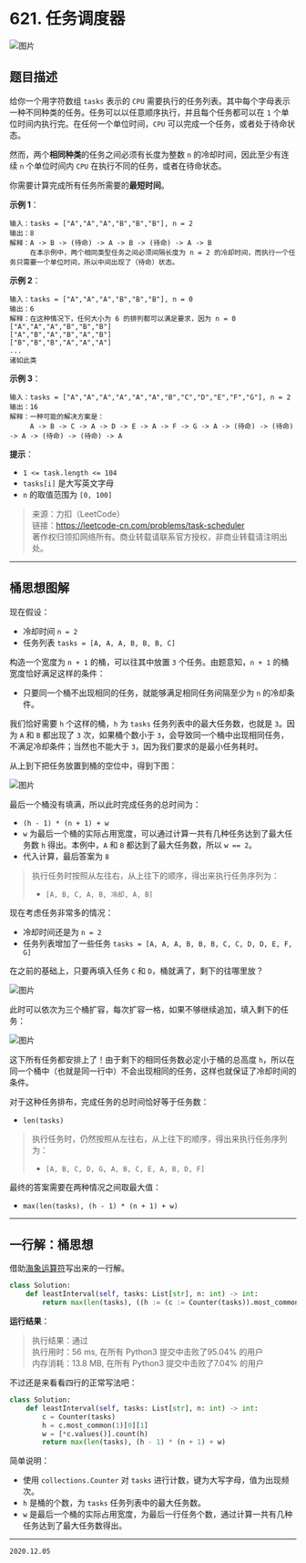 # 621. 任务调度器

![图片](https://cdn.jsdelivr.net/gh/jpch89/PicBed/img/202012051039%20621.%20%E4%BB%BB%E5%8A%A1%E8%B0%83%E5%BA%A6%E5%99%A8%2000.png)

## 题目描述

给你一个用字符数组 `tasks` 表示的 `CPU` 需要执行的任务列表。其中每个字母表示一种不同种类的任务。任务可以以任意顺序执行，并且每个任务都可以在 `1` 个单位时间内执行完。在任何一个单位时间，`CPU` 可以完成一个任务，或者处于待命状态。

然而，两个**相同种类**的任务之间必须有长度为整数 `n` 的冷却时间，因此至少有连续 `n` 个单位时间内 `CPU` 在执行不同的任务，或者在待命状态。

你需要计算完成所有任务所需要的**最短时间**。

**示例 1**：

```text
输入：tasks = ["A","A","A","B","B","B"], n = 2
输出：8
解释：A -> B -> (待命) -> A -> B -> (待命) -> A -> B
     在本示例中，两个相同类型任务之间必须间隔长度为 n = 2 的冷却时间，而执行一个任务只需要一个单位时间，所以中间出现了（待命）状态。
```

**示例 2**：

```text
输入：tasks = ["A","A","A","B","B","B"], n = 0
输出：6
解释：在这种情况下，任何大小为 6 的排列都可以满足要求，因为 n = 0
["A","A","A","B","B","B"]
["A","B","A","B","A","B"]
["B","B","B","A","A","A"]
...
诸如此类
```

**示例 3**：

```text
输入：tasks = ["A","A","A","A","A","A","B","C","D","E","F","G"], n = 2
输出：16
解释：一种可能的解决方案是：
     A -> B -> C -> A -> D -> E -> A -> F -> G -> A -> (待命) -> (待命) -> A -> (待命) -> (待命) -> A
```

**提示**：

- `1 <= task.length <= 104`
- `tasks[i]` 是大写英文字母
- `n` 的取值范围为 `[0, 100]`

> 来源：力扣（LeetCode）  
> 链接：<https://leetcode-cn.com/problems/task-scheduler>  
> 著作权归领扣网络所有。商业转载请联系官方授权，非商业转载请注明出处。

---

## 桶思想图解

现在假设：

- 冷却时间 `n = 2`
- 任务列表 `tasks = [A, A, A, B, B, B, C]`

构造一个宽度为 `n + 1` 的桶，可以往其中放置 `3` 个任务。由题意知，`n + 1` 的桶宽度恰好满足这样的条件：

- 只要同一个桶不出现相同的任务，就能够满足相同任务间隔至少为 `n` 的冷却条件。

我们恰好需要 `h` 个这样的桶，`h` 为 `tasks` 任务列表中的最大任务数，也就是 `3`。因为 `A` 和 `B` 都出现了 `3` 次，如果桶个数小于 `3`，会导致同一个桶中出现相同任务，不满足冷却条件；当然也不能大于 `3`，因为我们要求的是最小任务耗时。

从上到下把任务放置到桶的空位中，得到下图：

![图片](https://cdn.jsdelivr.net/gh/jpch89/PicBed/img/202012051039%20621.%20%E4%BB%BB%E5%8A%A1%E8%B0%83%E5%BA%A6%E5%99%A8%2001.png)

最后一个桶没有填满，所以此时完成任务的总时间为：

- `(h - 1) * (n + 1) + w`
- `w` 为最后一个桶的实际占用宽度，可以通过计算一共有几种任务达到了最大任务数 `h` 得出。本例中，`A` 和 `B` 都达到了最大任务数，所以 `w == 2`。
- 代入计算，最后答案为 `8`

> 执行任务时按照从左往右，从上往下的顺序，得出来执行任务序列为：
>
> - `[A, B, C, A, B, 冷却, A, B]`

现在考虑任务非常多的情况：

- 冷却时间还是为 `n = 2`
- 任务列表增加了一些任务 `tasks = [A, A, A, B, B, B, C, C, D, D, E, F, G]`

在之前的基础上，只要再填入任务 `C` 和 `D`，桶就满了，剩下的往哪里放？

![图片](https://cdn.jsdelivr.net/gh/jpch89/PicBed/img/202012051039%20621.%20%E4%BB%BB%E5%8A%A1%E8%B0%83%E5%BA%A6%E5%99%A8%2002.png)

此时可以依次为三个桶扩容，每次扩容一格，如果不够继续追加，填入剩下的任务：

![图片](https://cdn.jsdelivr.net/gh/jpch89/PicBed/img/202012051039%20621.%20%E4%BB%BB%E5%8A%A1%E8%B0%83%E5%BA%A6%E5%99%A8%2003.png)

这下所有任务都安排上了！由于剩下的相同任务数必定小于桶的总高度 `h`，所以在同一个桶中（也就是同一行中）不会出现相同的任务，这样也就保证了冷却时间的条件。

对于这种任务排布，完成任务的总时间恰好等于任务数：

- `len(tasks)`

> 执行任务时，仍然按照从左往右，从上往下的顺序，得出来执行任务序列为：
>
> - `[A, B, C, D, G, A, B, C, E, A, B, D, F]`

最终的答案需要在两种情况之间取最大值：

- `max(len(tasks), (h - 1) * (n + 1) + w)`

---

## 一行解：桶思想

借助[海象运算符](https://mp.weixin.qq.com/s/oYc8TQ2YL3pNXvidtJkfnA)写出来的一行解。

```python
class Solution:
    def leastInterval(self, tasks: List[str], n: int) -> int:
        return max(len(tasks), ((h := (c := Counter(tasks)).most_common(1)[0][1]) - 1) * (n + 1) + [*c.values()].count(h))
```

**运行结果**：

> 执行结果：通过  
> 执行用时：56 ms, 在所有 Python3 提交中击败了95.04% 的用户  
> 内存消耗：13.8 MB, 在所有 Python3 提交中击败了7.04% 的用户

不过还是来看看四行的正常写法吧：

```python
class Solution:
    def leastInterval(self, tasks: List[str], n: int) -> int:
        c = Counter(tasks)
        h = c.most_common(1)[0][1]
        w = [*c.values()].count(h)
        return max(len(tasks), (h - 1) * (n + 1) + w)
```

简单说明：

- 使用 `collections.Counter` 对 `tasks` 进行计数，键为大写字母，值为出现频次。
- `h` 是桶的个数，为 `tasks` 任务列表中的最大任务数。
- `w` 是最后一个桶的实际占用宽度，为最后一行任务个数，通过计算一共有几种任务达到了最大任务数得出。

---

`2020.12.05`
